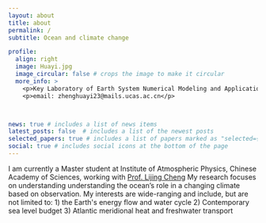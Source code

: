 ```yaml
---
layout: about
title: about
permalink: /
subtitle: Ocean and climate change

profile:
  align: right
  image: Huayi.jpg
  image_circular: false # crops the image to make it circular
  more_info: >
    <p>Key Laboratory of Earth System Numerical Modeling and Application</p>
    <p>email: zhenghuayi23@mails.ucas.ac.cn</p>



news: true # includes a list of news items
latest_posts: false  # includes a list of the newest posts
selected_papers: true # includes a list of papers marked as "selected={true}"
social: true # includes social icons at the bottom of the page
---
```


I am currently a Master student at Institute of Atmospheric Physics, Chinese Academy of Sciences, working with [Prof. Lijing Cheng](http://www.ocean.iap.ac.cn/pages/aboutUs/aboutUs.html?navAnchor=aboutUs) My research focuses on understanding understanding the ocean’s role in a changing climate based on observation. My interests are wide-ranging and include, but are not limited to: 1) the Earth's energy flow and water cycle 2) Contemporary sea level budget 3) Atlantic meridional heat and freshwater transport
